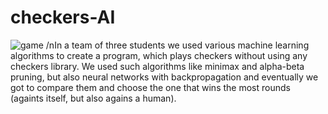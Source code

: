 # checkers-AI
![game](https://user-images.githubusercontent.com/59509836/152882738-58a80f5b-a46a-465e-a3fd-7de48453fa11.gif)
/nIn a team of three students we used various machine learning algorithms to create a program, which plays checkers without using any checkers library. We used such algorithms like minimax and alpha-beta pruning, but also neural networks with backpropagation and eventually we got to compare them and choose the one that wins the most rounds (againts itself, but also agains a human).
